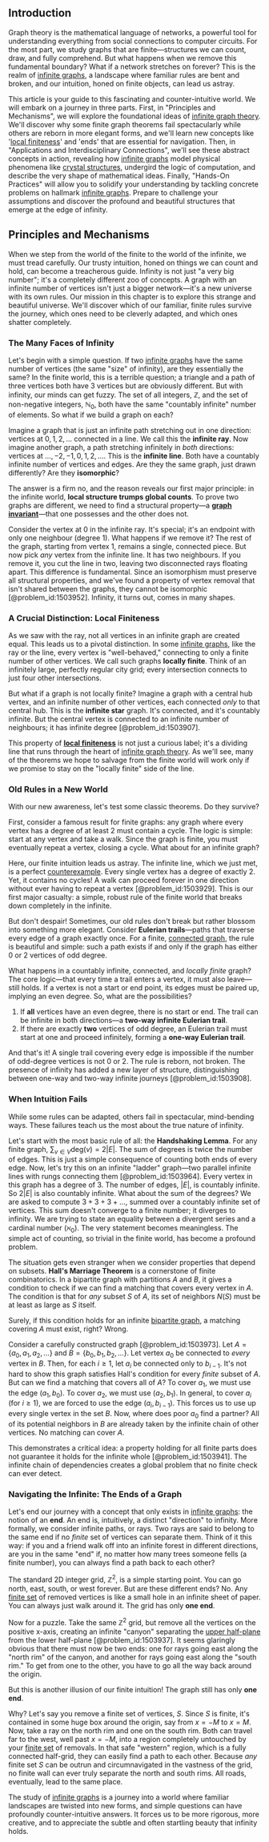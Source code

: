 ## Introduction
Graph theory is the mathematical language of networks, a powerful tool for understanding everything from social connections to computer circuits. For the most part, we study graphs that are finite—structures we can count, draw, and fully comprehend. But what happens when we remove this fundamental boundary? What if a network stretches on forever? This is the realm of [infinite graphs](@article_id:265500), a landscape where familiar rules are bent and broken, and our intuition, honed on finite objects, can lead us astray.

This article is your guide to this fascinating and counter-intuitive world. We will embark on a journey in three parts. First, in "Principles and Mechanisms", we will explore the foundational ideas of [infinite graph theory](@article_id:272567). We'll discover why some finite graph theorems fail spectacularly while others are reborn in more elegant forms, and we'll learn new concepts like '[local finiteness](@article_id:153591)' and 'ends' that are essential for navigation. Then, in "Applications and Interdisciplinary Connections", we'll see these abstract concepts in action, revealing how [infinite graphs](@article_id:265500) model physical phenomena like [crystal structures](@article_id:150735), undergird the logic of computation, and describe the very shape of mathematical ideas. Finally, "Hands-On Practices" will allow you to solidify your understanding by tackling concrete problems on hallmark [infinite graphs](@article_id:265500). Prepare to challenge your assumptions and discover the profound and beautiful structures that emerge at the edge of infinity.

## Principles and Mechanisms

When we step from the world of the finite to the world of the infinite, we must tread carefully. Our trusty intuition, honed on things we can count and hold, can become a treacherous guide. Infinity is not just "a very big number"; it's a completely different zoo of concepts. A graph with an infinite number of vertices isn't just a bigger network—it's a new universe with its own rules. Our mission in this chapter is to explore this strange and beautiful universe. We'll discover which of our familiar, finite rules survive the journey, which ones need to be cleverly adapted, and which ones shatter completely.

### The Many Faces of Infinity

Let's begin with a simple question. If two [infinite graphs](@article_id:265500) have the same number of vertices (the same "size" of infinity), are they essentially the same? In the finite world, this is a terrible question; a triangle and a path of three vertices both have 3 vertices but are obviously different. But with infinity, our minds can get fuzzy. The set of all integers, $\mathbb{Z}$, and the set of non-negative integers, $\mathbb{N}_0$, both have the same "countably infinite" number of elements. So what if we build a graph on each?

Imagine a graph that is just an infinite path stretching out in one direction: vertices at $0, 1, 2, \dots$ connected in a line. We call this the **infinite ray**. Now imagine another graph, a path stretching infinitely in *both* directions: vertices at $\dots, -2, -1, 0, 1, 2, \dots$. This is the **infinite line**. Both have a countably infinite number of vertices and edges. Are they the same graph, just drawn differently? Are they **isomorphic**?

The answer is a firm no, and the reason reveals our first major principle: in the infinite world, **local structure trumps global counts**. To prove two graphs are different, we need to find a structural property—a **[graph invariant](@article_id:273976)**—that one possesses and the other does not.

Consider the vertex at $0$ in the infinite ray. It's special; it's an endpoint with only one neighbour (degree 1). What happens if we remove it? The rest of the graph, starting from vertex $1$, remains a single, connected piece. But now pick *any* vertex from the infinite line. It has two neighbours. If you remove it, you cut the line in two, leaving two disconnected rays floating apart. This difference is fundamental. Since an isomorphism must preserve all structural properties, and we've found a property of vertex removal that isn't shared between the graphs, they cannot be isomorphic [@problem_id:1503952]. Infinity, it turns out, comes in many shapes.

### A Crucial Distinction: Local Finiteness

As we saw with the ray, not all vertices in an infinite graph are created equal. This leads us to a pivotal distinction. In some [infinite graphs](@article_id:265500), like the ray or the line, every vertex is "well-behaved," connecting to only a finite number of other vertices. We call such graphs **locally finite**. Think of an infinitely large, perfectly regular city grid; every intersection connects to just four other intersections.

But what if a graph is not locally finite? Imagine a graph with a central hub vertex, and an infinite number of other vertices, each connected *only* to that central hub. This is the **infinite star** graph. It's connected, and it's countably infinite. But the central vertex is connected to an infinite number of neighbours; it has infinite degree [@problem_id:1503907].

This property of **[local finiteness](@article_id:153591)** is not just a curious label; it's a dividing line that runs through the heart of [infinite graph theory](@article_id:272567). As we'll see, many of the theorems we hope to salvage from the finite world will work only if we promise to stay on the "locally finite" side of the line.

### Old Rules in a New World

With our new awareness, let's test some classic theorems. Do they survive?

First, consider a famous result for finite graphs: any graph where every vertex has a degree of at least 2 must contain a cycle. The logic is simple: start at any vertex and take a walk. Since the graph is finite, you must eventually repeat a vertex, closing a cycle. What about for an infinite graph?

Here, our finite intuition leads us astray. The infinite line, which we just met, is a perfect [counterexample](@article_id:148166). Every single vertex has a degree of exactly 2. Yet, it contains no cycles! A walk can proceed forever in one direction without ever having to repeat a vertex [@problem_id:1503929]. This is our first major casualty: a simple, robust rule of the finite world that breaks down completely in the infinite.

But don't despair! Sometimes, our old rules don't break but rather blossom into something more elegant. Consider **Eulerian trails**—paths that traverse every edge of a graph exactly once. For a finite, [connected graph](@article_id:261237), the rule is beautiful and simple: such a path exists if and only if the graph has either 0 or 2 vertices of odd degree.

What happens in a countably infinite, connected, and *locally finite* graph? The core logic—that every time a trail enters a vertex, it must also leave—still holds. If a vertex is not a start or end point, its edges must be paired up, implying an even degree. So, what are the possibilities?

1.  If **all** vertices have an even degree, there is no start or end. The trail can be infinite in both directions—a **two-way infinite Eulerian trail**.
2.  If there are exactly **two** vertices of odd degree, an Eulerian trail must start at one and proceed infinitely, forming a **one-way Eulerian trail**.

And that's it! A single trail covering every edge is impossible if the number of odd-degree vertices is not 0 or 2. The rule is reborn, not broken. The presence of infinity has added a new layer of structure, distinguishing between one-way and two-way infinite journeys [@problem_id:1503908].

### When Intuition Fails

While some rules can be adapted, others fail in spectacular, mind-bending ways. These failures teach us the most about the true nature of infinity.

Let's start with the most basic rule of all: the **Handshaking Lemma**. For any finite graph, $\sum_{v \in V} \text{deg}(v) = 2|E|$. The sum of degrees is twice the number of edges. This is just a simple consequence of counting both ends of every edge. Now, let's try this on an infinite "ladder" graph—two parallel infinite lines with rungs connecting them [@problem_id:1503964]. Every vertex in this graph has a degree of 3. The number of edges, $|E|$, is countably infinite. So $2|E|$ is also countably infinite. What about the sum of the degrees? We are asked to compute $3 + 3 + 3 + \dots$, summed over a countably infinite set of vertices. This sum doesn't converge to a finite number; it diverges to infinity. We are trying to state an equality between a divergent series and a cardinal number ($\aleph_0$). The very statement becomes meaningless. The simple act of counting, so trivial in the finite world, has become a profound problem.

The situation gets even stranger when we consider properties that depend on subsets. **Hall's Marriage Theorem** is a cornerstone of finite combinatorics. In a bipartite graph with partitions $A$ and $B$, it gives a condition to check if we can find a matching that covers every vertex in $A$. The condition is that for *any* subset $S$ of $A$, its set of neighbors $N(S)$ must be at least as large as $S$ itself.

Surely, if this condition holds for an infinite [bipartite graph](@article_id:153453), a matching covering $A$ must exist, right? Wrong.

Consider a carefully constructed graph [@problem_id:1503973]. Let $A = \{a_0, a_1, a_2, \dots\}$ and $B = \{b_0, b_1, b_2, \dots\}$. Let vertex $a_0$ be connected to *every* vertex in $B$. Then, for each $i \ge 1$, let $a_i$ be connected only to $b_{i-1}$. It's not hard to show this graph satisfies Hall's condition for every *finite* subset of $A$. But can we find a matching that covers all of $A$? To cover $a_1$, we must use the edge $(a_1, b_0)$. To cover $a_2$, we must use $(a_2, b_1)$. In general, to cover $a_i$ (for $i \ge 1$), we are forced to use the edge $(a_i, b_{i-1})$. This forces us to use up every single vertex in the set $B$. Now, where does poor $a_0$ find a partner? All of its potential neighbors in $B$ are already taken by the infinite chain of other vertices. No matching can cover $A$.

This demonstrates a critical idea: a property holding for all finite parts does not guarantee it holds for the infinite whole [@problem_id:1503941]. The infinite chain of dependencies creates a global problem that no finite check can ever detect.

### Navigating the Infinite: The Ends of a Graph

Let's end our journey with a concept that only exists in [infinite graphs](@article_id:265500): the notion of an **end**. An end is, intuitively, a distinct "direction" to infinity. More formally, we consider infinite paths, or rays. Two rays are said to belong to the same end if no *finite* set of vertices can separate them. Think of it this way: if you and a friend walk off into an infinite forest in different directions, are you in the same "end" if, no matter how many trees someone fells (a finite number), you can always find a path back to each other?

The standard 2D integer grid, $\mathbb{Z}^2$, is a simple starting point. You can go north, east, south, or west forever. But are these different ends? No. Any [finite set](@article_id:151753) of removed vertices is like a small hole in an infinite sheet of paper. You can always just walk around it. The grid has only **one end**.

Now for a puzzle. Take the same $\mathbb{Z}^2$ grid, but remove all the vertices on the positive x-axis, creating an infinite "canyon" separating the [upper half-plane](@article_id:198625) from the lower half-plane [@problem_id:1503937]. It seems glaringly obvious that there must now be two ends: one for rays going east along the "north rim" of the canyon, and another for rays going east along the "south rim." To get from one to the other, you have to go all the way back around the origin.

But this is another illusion of our finite intuition! The graph still has only **one end**.

Why? Let's say you remove a finite set of vertices, $S$. Since $S$ is finite, it's contained in some huge box around the origin, say from $x=-M$ to $x=M$. Now, take a ray on the north rim and one on the south rim. Both can travel far to the west, well past $x=-M$, into a region completely untouched by your [finite set](@article_id:151753) of removals. In that safe "western" region, which is a fully connected half-grid, they can easily find a path to each other. Because *any* finite set $S$ can be outrun and circumnavigated in the vastness of the grid, no finite wall can ever truly separate the north and south rims. All roads, eventually, lead to the same place.

The study of [infinite graphs](@article_id:265500) is a journey into a world where familiar landscapes are twisted into new forms, and simple questions can have profoundly counter-intuitive answers. It forces us to be more rigorous, more creative, and to appreciate the subtle and often startling beauty that infinity holds.